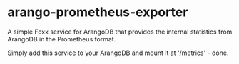 # arango-prometheus-exporter
A simple Foxx service for ArangoDB that provides the internal statistics
from ArangoDB in the Prometheus format.

Simply add this service to your ArangoDB and mount it at '/metrics' - done.
